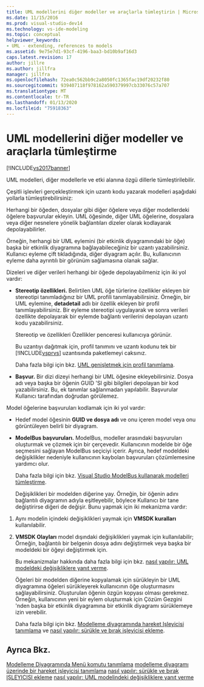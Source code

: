 ```yaml
---
title: UML modellerini diğer modeller ve araçlarla tümleştirin | Microsoft Docs
ms.date: 11/15/2016
ms.prod: visual-studio-dev14
ms.technology: vs-ide-modeling
ms.topic: conceptual
helpviewer_keywords:
- UML - extending, references to models
ms.assetid: 9e75e7d1-93cf-4196-baa3-bd10b9af16d3
caps.latest.revision: 17
author: jillre
ms.author: jillfra
manager: jillfra
ms.openlocfilehash: 72ea0c562bb9c2a8050fc1365fac19df20232f80
ms.sourcegitcommit: 939407118f978162a590379997cb33076c57a707
ms.translationtype: MT
ms.contentlocale: tr-TR
ms.lasthandoff: 01/13/2020
ms.locfileid: "75918363"
---
```

# <a name="integrate-uml-models-with-other-models-and-tools"></a>UML modellerini diğer modeller ve araçlarla tümleştirme
[!INCLUDE[vs2017banner](../includes/vs2017banner.md)]

UML modelleri, diğer modellerle ve etki alanına özgü dillerle tümleştirilebilir.

 Çeşitli işlevleri gerçekleştirmek için uzantı kodu yazarak modelleri aşağıdaki yollarla tümleştirebilirsiniz:

 Herhangi bir öğeden, dosyalar gibi diğer öğelere veya diğer modellerdeki öğelere başvurular ekleyin.
UML öğesinde, diğer UML öğelerine, dosyalara veya diğer nesnelere yönelik bağlantıları dizeler olarak kodlayarak depolayabilirler.

 Örneğin, herhangi bir UML eylemini (bir etkinlik diyagramındaki bir öğe) başka bir etkinlik diyagramına bağlayabileceğiniz bir uzantı yazabilirsiniz. Kullanıcı eyleme çift tıkladığında, diğer diyagram açılır. Bu, kullanıcının eyleme daha ayrıntılı bir görünüm sağlamasına olanak sağlar.

 Dizeleri ve diğer verileri herhangi bir öğede depolayabilmeniz için iki yol vardır:

- **Stereotip özellikleri.** Belirtilen UML öğe türlerine özellikler ekleyen bir stereotipi tanımladığınız bir UML profili tanımlayabilirsiniz. Örneğin, bir UML eylemine, **detadetail** adlı bir özellik ekleyen bir profil tanımlayabilirsiniz. Bir eyleme stereotipi uygulayarak ve sonra verileri özellikte depolayarak bir eylemde bağlantı verilerini depolayan uzantı kodu yazabilirsiniz.

   Stereotip ve özellikleri Özellikler penceresi kullanıcıya görünür.

   Bu uzantıyı dağıtmak için, profil tanımını ve uzantı kodunu tek bir [!INCLUDE[vsprvs](../includes/vsprvs-md.md)] uzantısında paketlemeyi caksınız.

   Daha fazla bilgi için bkz. [UML genişletmek için profil tanımlama](../modeling/define-a-profile-to-extend-uml.md).

- **Başvur.** Bir dizi dizeyi herhangi bir UML öğesine ekleyebilirsiniz. Dosya adı veya başka bir öğenin GUID 'SI gibi bilgileri depolayan bir kod yazabilirsiniz. Bu, ek tanımlar sağlanmadan yapılabilir. Başvurular Kullanıcı tarafından doğrudan görülemez.

Model öğelerine başvuruları kodlamak için iki yol vardır:

- Hedef model öğesinin **GUID ve dosya adı** ve onu içeren model veya onu görüntüleyen belirli bir diyagram.

- **ModelBus başvuruları.** ModelBus, modeller arasındaki başvuruları oluşturmak ve çözmek için bir çerçevedir. Kullanıcının modelde bir öğe seçmesini sağlayan ModelBus seçiciyi içerir. Ayrıca, hedef modeldeki değişiklikler nedeniyle kullanıcının kaybolan başvuruları çözümlemesine yardımcı olur.

   Daha fazla bilgi için bkz. [Visual Studio ModelBus kullanarak modelleri tümleştirme](../modeling/integrating-models-by-using-visual-studio-modelbus.md).

  Değişiklikleri bir modelden diğerine yay.
  Örneğin, bir öğenin adını bağlantılı diyagramın adıyla eşitleyebilir, böylece Kullanıcı bir tane değiştirirse diğeri de değişir. Bunu yapmak için iki mekanizma vardır:

1. Aynı modelin içindeki değişiklikleri yaymak için **VMSDK kuralları** kullanılabilir.

2. **VMSDK Olayları** model dışındaki değişiklikleri yaymak için kullanılabilir; Örneğin, bağlantılı bir belgenin dosya adını değiştirmek veya başka bir modeldeki bir öğeyi değiştirmek için.

   Bu mekanizmalar hakkında daha fazla bilgi için bkz. [nasıl yapılır: UML modeldeki değişikliklere yanıt verme](../misc/how-to-respond-to-changes-in-a-uml-model.md).

   Öğeleri bir modelden diğerine kopyalamak için sürükleyin bir UML diyagramına öğeleri sürükleyerek kullanıcının öğe oluşturmasını sağlayabilirsiniz. Oluşturulan öğenin özgün kopyası olması gerekmez. Örneğin, kullanıcının yeni bir eylem oluşturmak için Çözüm Gezgini 'nden başka bir etkinlik diyagramına bir etkinlik diyagramı sürüklemeye izin verebilir.

   Daha fazla bilgi için bkz. [Modelleme diyagramında hareket Işleyicisi tanımlama](../modeling/define-a-gesture-handler-on-a-modeling-diagram.md) ve [nasıl yapılır: sürükle ve bırak işleyicisi ekleme](../modeling/how-to-add-a-drag-and-drop-handler.md).

## <a name="see-also"></a>Ayrıca Bkz.
 [Modelleme Diyagramında Menü komutu tanımlama](../modeling/define-a-menu-command-on-a-modeling-diagram.md) [modelleme diyagramı üzerinde bir hareket işleyicisi tanımlama](../modeling/define-a-gesture-handler-on-a-modeling-diagram.md) [nasıl yapılır: sürükle ve bırak IŞLEYICISI ekleme](../modeling/how-to-add-a-drag-and-drop-handler.md) [nasıl yapılır: UML modelindeki değişikliklere yanıt verme](../misc/how-to-respond-to-changes-in-a-uml-model.md)
